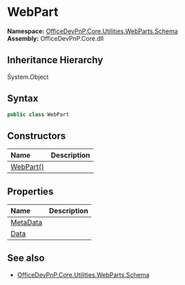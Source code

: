 # WebPart
  

**Namespace:** [OfficeDevPnP.Core.Utilities.WebParts.Schema](OfficeDevPnP.Core.Utilities.WebParts.Schema.md)  
**Assembly:** OfficeDevPnP.Core.dll  
## Inheritance Hierarchy
System.Object  
## Syntax
```C#
public class WebPart
```
## Constructors
|**Name**|**Description**|
|:-----|:-----|
| [WebPart()](OfficeDevPnP.Core.Utilities.WebParts.Schema.WebPart.Constructor1details.md) | 
## Properties
|**Name**|**Description**|
|:-----|:-----|
| [MetaData](OfficeDevPnP.Core.Utilities.WebParts.Schema.WebPart.MetaData.md) | 
| [Data](OfficeDevPnP.Core.Utilities.WebParts.Schema.WebPart.Data.md) | 
## See also
- [OfficeDevPnP.Core.Utilities.WebParts.Schema](OfficeDevPnP.Core.Utilities.WebParts.Schema.md)
